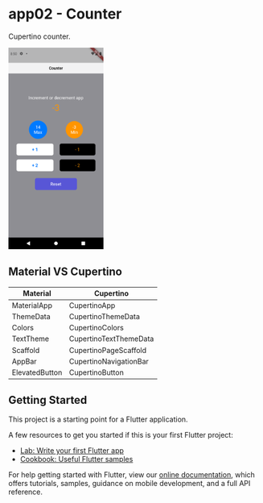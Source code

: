 # app02 - Counter

Cupertino counter.

<img src="app02.png?raw=true" height="400">

## Material VS Cupertino

| Material | Cupertino  |
| ------- | --- |
| MaterialApp | CupertinoApp |
| ThemeData | CupertinoThemeData |
| Colors | CupertinoColors |
| TextTheme | CupertinoTextThemeData |
| Scaffold | CupertinoPageScaffold |
| AppBar | CupertinoNavigationBar |
| ElevatedButton | CupertinoButton |

## Getting Started

This project is a starting point for a Flutter application.

A few resources to get you started if this is your first Flutter project:

- [Lab: Write your first Flutter app](https://flutter.dev/docs/get-started/codelab)
- [Cookbook: Useful Flutter samples](https://flutter.dev/docs/cookbook)

For help getting started with Flutter, view our
[online documentation](https://flutter.dev/docs), which offers tutorials,
samples, guidance on mobile development, and a full API reference.
